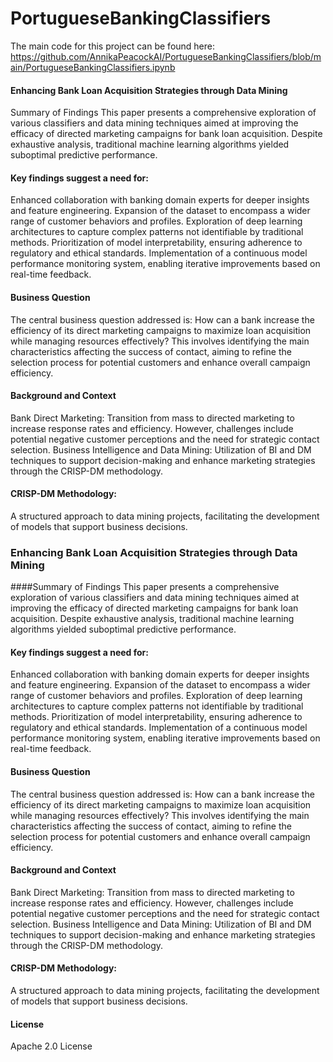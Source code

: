 # PortugueseBankingClassifiers
The main code for this project can be found here: https://github.com/AnnikaPeacockAI/PortugueseBankingClassifiers/blob/main/PortugueseBankingClassifiers.ipynb 

#### Enhancing Bank Loan Acquisition Strategies through Data Mining
Summary of Findings
This paper presents a comprehensive exploration of various classifiers and data mining techniques aimed at improving the efficacy of directed marketing campaigns for bank loan acquisition. Despite exhaustive analysis, traditional machine learning algorithms yielded suboptimal predictive performance. 

#### Key findings suggest a need for:

Enhanced collaboration with banking domain experts for deeper insights and feature engineering. Expansion of the dataset to encompass a wider range of customer behaviors and profiles. Exploration of deep learning architectures to capture complex patterns not identifiable by traditional methods. Prioritization of model interpretability, ensuring adherence to regulatory and ethical standards. Implementation of a continuous model performance monitoring system, enabling iterative improvements based on real-time feedback.

#### Business Question
The central business question addressed is: How can a bank increase the efficiency of its direct marketing campaigns to maximize loan acquisition while managing resources effectively? This involves identifying the main characteristics affecting the success of contact, aiming to refine the selection process for potential customers and enhance overall campaign efficiency.

#### Background and Context
Bank Direct Marketing: Transition from mass to directed marketing to increase response rates and efficiency. However, challenges include potential negative customer perceptions and the need for strategic contact selection. Business Intelligence and Data Mining: Utilization of BI and DM techniques to support decision-making and enhance marketing strategies through the CRISP-DM methodology.

#### CRISP-DM Methodology: 
A structured approach to data mining projects, facilitating the development of models that support business decisions.

### Enhancing Bank Loan Acquisition Strategies through Data Mining
####Summary of Findings
This paper presents a comprehensive exploration of various classifiers and data mining techniques aimed at improving the efficacy of directed marketing campaigns for bank loan acquisition. Despite exhaustive analysis, traditional machine learning algorithms yielded suboptimal predictive performance.

#### Key findings suggest a need for:

Enhanced collaboration with banking domain experts for deeper insights and feature engineering. Expansion of the dataset to encompass a wider range of customer behaviors and profiles. Exploration of deep learning architectures to capture complex patterns not identifiable by traditional methods. Prioritization of model interpretability, ensuring adherence to regulatory and ethical standards. Implementation of a continuous model performance monitoring system, enabling iterative improvements based on real-time feedback.

#### Business Question
The central business question addressed is: How can a bank increase the efficiency of its direct marketing campaigns to maximize loan acquisition while managing resources effectively? This involves identifying the main characteristics affecting the success of contact, aiming to refine the selection process for potential customers and enhance overall campaign efficiency.

#### Background and Context
Bank Direct Marketing: Transition from mass to directed marketing to increase response rates and efficiency. However, challenges include potential negative customer perceptions and the need for strategic contact selection. Business Intelligence and Data Mining: Utilization of BI and DM techniques to support decision-making and enhance marketing strategies through the CRISP-DM methodology.

#### CRISP-DM Methodology: 
A structured approach to data mining projects, facilitating the development of models that support business decisions.

#### License
Apache 2.0 License
